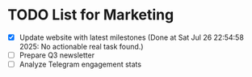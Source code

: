 # TODO List for Marketing

- [x] Update website with latest milestones  (Done at Sat Jul 26 22:54:58 2025: No actionable real task found.)
- [ ] Prepare Q3 newsletter
- [ ] Analyze Telegram engagement stats